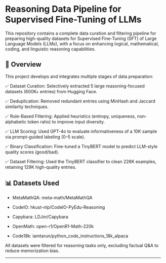 # Reasoning Data Pipeline for Supervised Fine-Tuning of LLMs
This repository contains a complete data curation and filtering pipeline for preparing high-quality datasets for Supervised Fine-Tuning (SFT) of Large Language Models (LLMs), with a focus on enhancing logical, mathematical, coding, and linguistic reasoning capabilities.


## 🚀 Overview

This project develops and integrates multiple stages of data preparation:

✅ Dataset Curation: Selectively extracted 5 large reasoning-focused datasets (600K+ entries) from Hugging Face.

✅ Deduplication: Removed redundant entries using MinHash and Jaccard similarity techniques.

✅ Rule-Based Filtering: Applied heuristics (entropy, uniqueness, non-alphabetic token ratio) to improve input diversity.

✅ LLM Scoring: Used GPT-4o to evaluate informativeness of a 10K sample via prompt-guided labeling (0–5 scale).

✅ Binary Classification: Fine-tuned a TinyBERT model to predict LLM-style quality scores (good/bad).

✅ Dataset Filtering: Used the TinyBERT classifier to clean 226K examples, retaining 129K high-quality entries.



## 📊 Datasets Used

- MetaMathQA: meta-math/MetaMathQA

- CodeIO: hkust-nlp/CodeIO-PyEdu-Reasoning

- Capybara: LDJnr/Capybara

- OpenMath: open-r1/OpenR1-Math-220k

- Code18k: iamtarun/python_code_instructions_18k_alpaca

All datasets were filtered for reasoning tasks only, excluding factual Q&A to reduce memorization bias.

----
